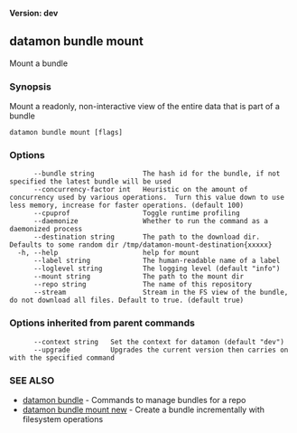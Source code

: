 **Version: dev**

## datamon bundle mount

Mount a bundle

### Synopsis

Mount a readonly, non-interactive view of the entire data that is part of a bundle

```
datamon bundle mount [flags]
```

### Options

```
      --bundle string            The hash id for the bundle, if not specified the latest bundle will be used
      --concurrency-factor int   Heuristic on the amount of concurrency used by various operations.  Turn this value down to use less memory, increase for faster operations. (default 100)
      --cpuprof                  Toggle runtime profiling
      --daemonize                Whether to run the command as a daemonized process
      --destination string       The path to the download dir. Defaults to some random dir /tmp/datamon-mount-destination{xxxxx}
  -h, --help                     help for mount
      --label string             The human-readable name of a label
      --loglevel string          The logging level (default "info")
      --mount string             The path to the mount dir
      --repo string              The name of this repository
      --stream                   Stream in the FS view of the bundle, do not download all files. Default to true. (default true)
```

### Options inherited from parent commands

```
      --context string   Set the context for datamon (default "dev")
      --upgrade          Upgrades the current version then carries on with the specified command
```

### SEE ALSO

* [datamon bundle](datamon_bundle.md)	 - Commands to manage bundles for a repo
* [datamon bundle mount new](datamon_bundle_mount_new.md)	 - Create a bundle incrementally with filesystem operations

